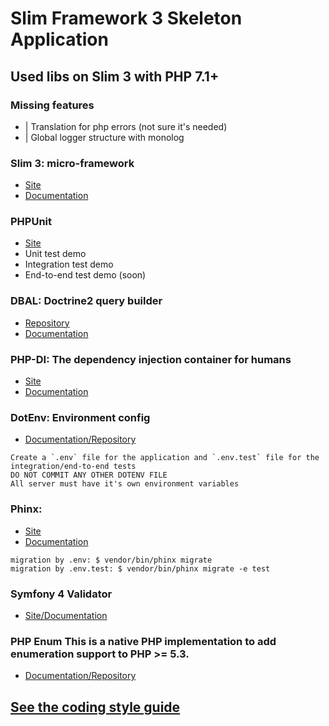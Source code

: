 # Slim Framework 3 Skeleton Application

## Used libs on Slim 3 with PHP 7.1+

### Missing features
* | Translation for php errors (not sure it's needed)
* | Global logger structure with monolog

### Slim 3: micro-framework
* [Site](https://www.slimframework.com)
* [Documentation](https://www.slimframework.com/docs)

### PHPUnit
* [Site](https://phpunit.de)
* Unit test demo
* Integration test demo
* End-to-end test demo (soon)


### DBAL: Doctrine2 query builder
* [Repository](https://github.com/doctrine/dbal)
* [Documentation](http://docs.doctrine-project.org/projects/doctrine-dbal/en/latest)

### PHP-DI: The dependency injection container for humans
* [Site](http://php-di.org)
* [Documentation](http://php-di.org/doc)

### DotEnv: Environment config
* [Documentation/Repository](https://github.com/vlucas/phpdotenv)
```
Create a `.env` file for the application and `.env.test` file for the integration/end-to-end tests
DO NOT COMMIT ANY OTHER DOTENV FILE
All server must have it's own environment variables
```

### Phinx:
* [Site](https://phinx.org)
* [Documentation](https://book.cakephp.org/3.0/en/phinx.html)
```
migration by .env: $ vendor/bin/phinx migrate
migration by .env.test: $ vendor/bin/phinx migrate -e test
```

### Symfony 4 Validator
* [Site/Documentation](https://symfony.com/doc/current/validation.html)


### PHP Enum This is a native PHP implementation to add enumeration support to PHP >= 5.3.
* [Documentation/Repository](https://github.com/marc-mabe/php-enum)

## [See the coding style guide](CODING_STYLE_GUIDE.md)
